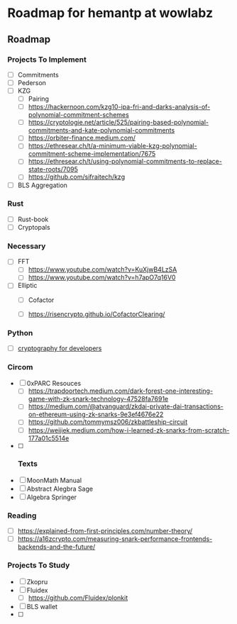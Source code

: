 # Roadmap for hemantp at wowlabz
## Roadmap

### Projects To Implement
- [ ] Commitments
- [ ] Pederson
- [ ] KZG
  - [ ] Pairing
  - [ ] https://hackernoon.com/kzg10-ipa-fri-and-darks-analysis-of-polynomial-commitment-schemes
  - [ ] https://cryptologie.net/article/525/pairing-based-polynomial-commitments-and-kate-polynomial-commitments
  - [ ] https://orbiter-finance.medium.com/
  - [ ] https://ethresear.ch/t/a-minimum-viable-kzg-polynomial-commitment-scheme-implementation/7675
  - [ ] https://ethresear.ch/t/using-polynomial-commitments-to-replace-state-roots/7095
  - [ ] https://github.com/sifraitech/kzg
- [ ] BLS Aggregation

### Rust
- [ ] Rust-book
- [ ] Cryptopals

### Necessary
- [ ] FFT
  - [ ] https://www.youtube.com/watch?v=KuXjwB4LzSA
  - [ ] https://www.youtube.com/watch?v=h7apO7q16V0
- [ ] Elliptic
  - [ ] Cofactor
  - [ ] https://risencrypto.github.io/CofactorClearing/
  
    
### Python
- [ ] [cryptography for developers](https://cryptobook.nakov.com/)
  
### Circom
- [ ] 0xPARC Resouces
  - [ ] https://trapdoortech.medium.com/dark-forest-one-interesting-game-with-zk-snark-technology-47528fa7691e
  - [ ] https://medium.com/@atvanguard/zkdai-private-dai-transactions-on-ethereum-using-zk-snarks-9e3ef4676e22
  - [ ] https://github.com/tommymsz006/zkbattleship-circuit
  - [ ] https://weijiek.medium.com/how-i-learned-zk-snarks-from-scratch-177a01c5514e
- [ ] ### Texts
 - [ ] MoonMath Manual
 - [ ] Abstract Alegbra Sage
 - [ ] Algebra Springer
### Reading
- [ ] https://explained-from-first-principles.com/number-theory/
- [ ] https://a16zcrypto.com/measuring-snark-performance-frontends-backends-and-the-future/
### Projects To Study
- [ ] Zkopru
- [ ] Fluidex
  - [ ] https://github.com/Fluidex/plonkit
- [ ] BLS wallet
- [ ] 
